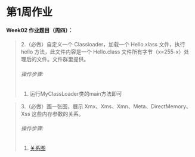 # 第1周作业


#### Week02 作业题目（周四）：
>2.（必做）自定义一个 Classloader，加载一个 Hello.xlass 文件，执行 hello 方法，此文件内容是一个 Hello.class 文件所有字节（x=255-x）处理后的文件。文件群里提供。
>###### 操作步骤:
>1. 运行MyClassLoader类的main方法即可


>3.（必做）画一张图，展示 Xmx、Xms、Xmn、Meta、DirectMemory、Xss 这些内存参数的关系。
>###### 操作步骤:
>1. [关系图](src/memory.png)